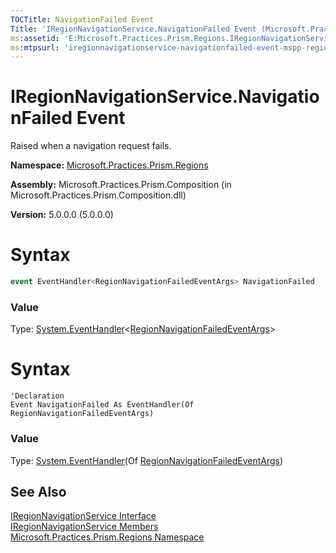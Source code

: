 ```yaml
---
TOCTitle: NavigationFailed Event
Title: 'IRegionNavigationService.NavigationFailed Event (Microsoft.Practices.Prism.Regions)'
ms:assetid: 'E:Microsoft.Practices.Prism.Regions.IRegionNavigationService.NavigationFailed'
ms:mtpsurl: 'iregionnavigationservice-navigationfailed-event-mspp-regions.md'
---
```


# IRegionNavigationService.NavigationFailed Event

Raised when a navigation request fails.

**Namespace:** [Microsoft.Practices.Prism.Regions](/patterns-practices/reference/mspp-regions-namespace)

**Assembly:** Microsoft.Practices.Prism.Composition (in Microsoft.Practices.Prism.Composition.dll)

**Version:** 5.0.0.0 (5.0.0.0)

# Syntax
```c#
event EventHandler<RegionNavigationFailedEventArgs> NavigationFailed
```
### Value

Type: [System.EventHandler](http://msdn.microsoft.com/en-us/library/db0etb8x)&lt;[RegionNavigationFailedEventArgs](/patterns-practices/reference/regionnavigationfailedeventargs-class-mspp-regions)&gt;

# Syntax
```VB
'Declaration
Event NavigationFailed As EventHandler(Of RegionNavigationFailedEventArgs)
```
### Value

Type: [System.EventHandler](http://msdn.microsoft.com/en-us/library/db0etb8x)(Of [RegionNavigationFailedEventArgs](/patterns-practices/reference/regionnavigationfailedeventargs-class-mspp-regions))

## See Also

[IRegionNavigationService Interface](/patterns-practices/reference/iregionnavigationservice-interface-mspp-regions)<br/>
[IRegionNavigationService Members](/patterns-practices/reference/iregionnavigationservice-members-mspp-regions)<br/>
[Microsoft.Practices.Prism.Regions Namespace](/patterns-practices/reference/mspp-regions-namespace)